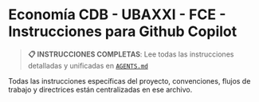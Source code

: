 # Economía CDB - UBAXXI - FCE - Instrucciones para Github Copilot

> **📋 INSTRUCCIONES COMPLETAS**: Lee todas las instrucciones detalladas y unificadas en [`AGENTS.md`](../AGENTS.md)

Todas las instrucciones específicas del proyecto, convenciones, flujos de trabajo y directrices están centralizadas en ese archivo.